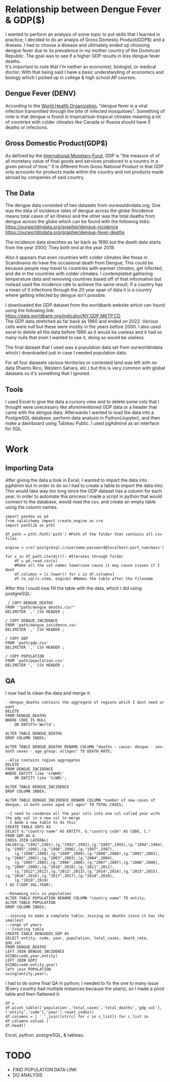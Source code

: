 # Relationship between Dengue Fever & GDP($)
I wanted to perform an analysis of some topic to put skills that I learned in practice; I decided to do an analyis of Gross Domestic Product(GDP$) and a disease. I had to choose a disease and ultimately ended up choosing dengue fever due to its prevalence in my mother country of the Domincan Republic. The goal was to see if a higher GDP results in less dengue fever deaths.<br>
It's important to note that I'm neither an economist, biologist, or medical doctor; With that being said I have a basic understanding of economics and biology which I picked up in college & high school AP courses.
## Dengue Fever (DENV)
According to the <a href="https://www.who.int/news-room/fact-sheets/detail/dengue-and-severe-dengue">World Health Organization</a>, "dengue fever is a viral infection transmitted through the bite of infected mosquitoes". Something of note is that dengue is found in tropical/sub-tropical climates meaning a lot of countries with colder climates like Canada or Russia should have 0 deaths or infections.
## Gross Domestic Product(GDP$) 
As defined by the <a href="https://www.imf.org/en/Publications/fandd/issues/Series/Back-to-Basics/gross-domestic-product-GDP#:~:text=GDP%20measures%20the%20monetary%20value,a%20quarter%20or%20a%20year).">International Monetary Fund</a>, GDP is "the measure of of all monetary value of final goods and services produced in a country in a given period of time." It is different from Gross National Product in that GDP only accounts for products made within the country and not products made abroad by companies of said country.

## The Data
The dengue data consisted of two datasets from ourwouldindata.org; One was the data of incidence rates of dengue across the globe (Incidence means total cases of an illness) and the other was the total deaths from dengue across the globe which can be found with the following links:<br>
https://ourworldindata.org/grapher/dengue-incidence
<br>
https://ourworldindata.org/grapher/dengue-fever-deaths

The incidence data strecthes as far back as 1990 but the death data starts from the year 2000; They both end at the year 2019.

Also it appears that even countries with colder climates like those in Scandinavia do have the occasional death from Dengue; This could be because people may travel to countries with warmer climates, get infected, and die in the countries with colder climates. I contemplated gathering temperature data and removing countries based off of that information but instead used the incidence rate to achieve the same result; If a country has a mean of 0 infections through the 20 year span of data it is a country where getting infected by dengue isn't possible. 

I downloaded the GDP dataset from the worldbank website which can found using the following link: https://data.worldbank.org/indicator/NY.GDP.MKTP.CD 
<br>
The GDP data stretched as far back as 1960 and ended on 2022. Various cells were null but these were mostly in the years before 2000. I also used excel to delete all the data before 1990 as it would be useless and it had so many nulls that even I wanted to use it, doing so would be useless.

The final dataset that I used was a population data set from ourworldindata which I downloaded just in case I needed population data.

For all four datasets various territories or contested land was left with no data (Puerto Rico, Western Sahara, etc.) but this is very common with global datasets so it's something that I ignored.

## Tools
I used Excel to give the data a cursory view and to delete some cols that I thought were unecessary like aforementioned GDP data or a header that came with the dengue data. Afterwards I wanted to load the data into a PostgreSQL database, perform data analysis in Python(Jupyter), and then make a dashboard using Tableau Public. I used pgAdmin4 as an interface for SQL.

# Work
## Importing Data
After giving the data a look in Excel, I wanted to import the data into pgAdmin but in order to do so I had to create a table to import the data into; This would take way too long since the GDP dataset has a column for each year. In order to automate this process I made a script in python that would connect to the database, would read the csv, and create an empty table using the column names.
```
import pandas as pd
from sqlalchemy import create_engine as cre
import pathlib as pthl

df_path = pthl.Path('path') #Path of the folder that contains all csv files

engine = cre('postgresql://username:password@localhost:port_num/main')

for x in df_path.iterdir(): #Iterates through folder
    df = pd.read_csv(x)
    #Make all the col names lowercase cause it may cause issues if I dont
    df.columns = [c.lower() for c in df.columns]
    df.to_sql(x.stem, engine) #Names the table after the filename
```
After this I could now fill the table with the data, which I did using postgreSQL:
```
 / COPY DENGUE_DEATHS 
FROM '"path/dengue_deaths.csv"' 
DELIMITER ',' CSV HEADER ;

/ COPY DENGUE_INCIDENCE
FROM 'path/dengue_incidence.csv'
DELIMITER ',' CSV HEADER ;

/ COPY GDP
FROM 'path/gdp.csv'
DELIMITER ',' CSV HEADER ;

/ COPY POPULATION 
FROM 'path/population.csv' 
DELIMITER ',' CSV HEADER ;
```
## QA
I now had to clean the data and merge it:
```
--dengue_deaths contains the aggregate of regions which I dont need or want
DELETE
FROM DENGUE_DEATHS
WHERE CODE IS NULL
	OR ENTITY='World';

ALTER TABLE DENGUE_DEATHS
DROP COLUMN INDEX;

ALTER TABLE DENGUE_DEATHS RENAME COLUMN "deaths - cause: dengue - sex: both sexes - age_group: allages" TO DEATH_RATE;

--Also contains region aggregates
DELETE
FROM DENGUE_INCIDENCE
WHERE ENTITY like '%(WHO)'
	OR ENTITY like '%(WB)';

ALTER TABLE DENGUE_INCIDENCE
DROP COLUMN INDEX;

ALTER TABLE DENGUE_INCIDENCE RENAME COLUMN "number of new cases of dengue, in both sexes aged all ages" TO TOTAL_CASES;

--I need to condense all the year cols into one col called year with the gdp val in a new col to merge
--I made a new table to do this
CREATE TABLE GDP2 AS
SELECT G."country name" AS ENTITY, G."country code" AS CODE, C.*
FROM GDP AS G
CROSS JOIN LATERAL(
VALUES(g."1991",1991),(g."1992",1992),(g."1993",1993),(g."1994",1994),(g."1995",1995),(g."1996",1996),(g."1997",1997),
	(g."1998",1998),(g."1999",1999),(g."2000",2000),(g."2001",2001),(g."2002",2002),(g."2003",2003),(g."2004",2004),
	(g."2005",2005),(g."2006",2006),(g."2007",2007),(g."2008",2008),(g."2009",2009),(g."2010",2010),(g."2011",2011),
	(g."2012",2012),(g."2013",2013),(g."2014",2014),(g."2015",2015),(g."2016",2016),(g."2017",2017),(g."2018",2018),
	(g."2019",2019)
) AS C(GDP_VAL,YEAR);

--Renaming cols in population
ALTER TABLE POPULATION RENAME COLUMN "country name" TO entity;
ALTER TABLE POPULATION
DROP COLUMN INDEX;

--Joining to make a complete table; Joining on deaths since it has the smallest
--range of years
-- Creating table
CREATE TABLE DENGUEDI_GDP AS
SELECT entity, code, year, population, total_cases, death_rate, gdp_val
FROM DENGUE_DEATHS
LEFT JOIN DENGUE_INCIDENCE
USING(code,year,entity)
LEFT JOIN GDP2
USING(code,entity,year)
left join POPULATION
using(entity,year);
```
I had to do some final QA in python; I needed to fix the one to many issue (Every country had multiple instances because the years), so I made a pivot table and then flattened it:

```
df = df.pivot_table(['population','total_cases','total_deaths','gdp_val'],['entity','code'],'year').reset_index()
df.columns = [ '_'.join([str(c) for c in c_list]) for c_list in df.columns.values ]
df.head()
```


Excel, python, postgreSQL, &amp; tableau.

# TODO
- FIND POPULATION DATA LINK
- DO ANALYSIS
